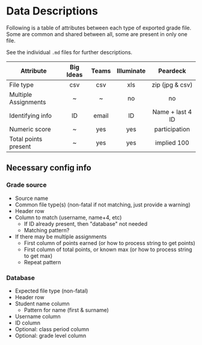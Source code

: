 # Data Descriptions

Following is a table of attributes between each type of exported grade file.
Some are common and shared between all, some are present in only one file.

See the individual `.md` files for further descriptions.

| Attribute            | Big Ideas | Teams | Illuminate |     Peardeck     |
|----------------------|:---------:|:-----:|:----------:|:----------------:|
| File type            |    csv    |  csv  |     xls    |  zip (jpg & csv) |
| Multiple Assignments |     ~     |   ~   |     no     |        no        |
| Identifying info     |     ID    | email |     ID     | Name + last 4 ID |
| Numeric score        |     ~     |  yes  |     yes    |   participation  |
| Total points present |     ~     |  yes  |     yes    |    implied 100   |


## Necessary config info
### Grade source
- Source name
- Common file type(s) (non-fatal if not matching, just provide a warning)
- Header row
- Column to match (username, name+4, etc)
    - If ID already present, then "database" not needed
    - Matching pattern?
- If there may be multiple assignments
    - First column of points earned (or how to process string to get points)
    - First column of total points, or known max (or how to process string to get max)
    - Repeat pattern
    
### Database
- Expected file type (non-fatal)
- Header row
- Student name column
    - Pattern for name (first & surname)
- Username column
- ID column
- Optional: class period column
- Optional: grade level column

